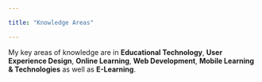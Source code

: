 ```yaml
---

title: "Knowledge Areas"

--- 
```


My key areas of knowledge are in **Educational Technology**, **User Experience Design**,  **Online Learning**, **Web Development**, **Mobile Learning & Technologies** as well as **E-Learning**. 